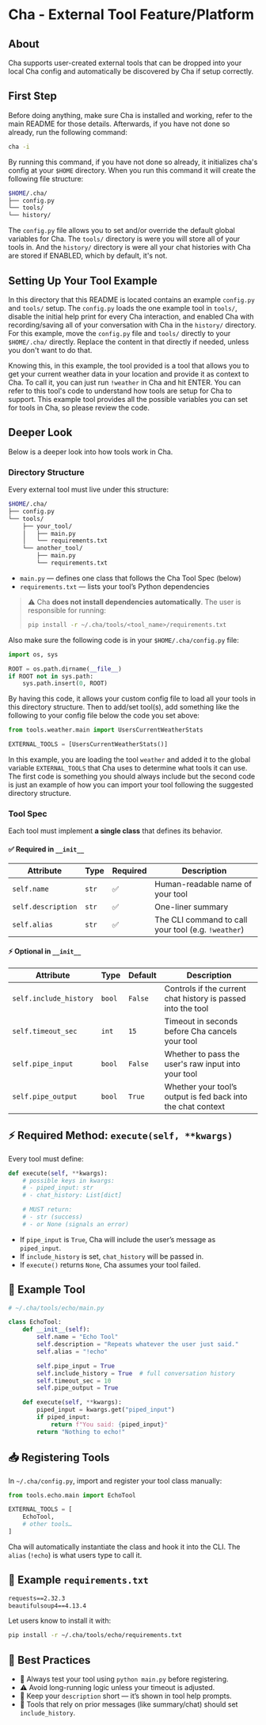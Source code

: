 # Cha - External Tool Feature/Platform

## About

Cha supports user-created external tools that can be dropped into your local Cha config and automatically be discovered by Cha if setup correctly.

## First Step

Before doing anything, make sure Cha is installed and working, refer to the main README for those details. Afterwards, if you have not done so already, run the following command:

```bash
cha -i
```

By running this command, if you have not done so already, it initializes cha's config at your `$HOME` directory. When you run this command it will create the following file structure:

```bash
$HOME/.cha/
├── config.py
└── tools/
└── history/
```

The `config.py` file allows you to set and/or override the default global variables for Cha. The `tools/` directory is were you will store all of your tools in. And the `history/` directory is were all your chat histories with Cha are stored if ENABLED, which by default, it's not.

## Setting Up Your Tool Example

In this directory that this README is located contains an example `config.py` and `tools/` setup. The `config.py` loads the one example tool in `tools/`, disable the initial help print for every Cha interaction, and enabled Cha with recording/saving all of your conversation with Cha in the `history/` directory. For this example, move the `config.py` file and `tools/` directly to your `$HOME/.cha/` directly. Replace the content in that directly if needed, unless you don't want to do that.

Knowing this, in this example, the tool provided is a tool that allows you to get your current weather data in your location and provide it as context to Cha. To call it, you can just run `!weather` in Cha and hit ENTER. You can refer to this tool's code to understand how tools are setup for Cha to support. This example tool provides all the possible variables you can set for tools in Cha, so please review the code.

## Deeper Look

Below is a deeper look into how tools work in Cha.

### Directory Structure

Every external tool must live under this structure:

```bash
$HOME/.cha/
├── config.py
└── tools/
    ├── your_tool/
    │   ├── main.py
    │   └── requirements.txt
    └── another_tool/
        ├── main.py
        └── requirements.txt
```

- `main.py` — defines one class that follows the Cha Tool Spec (below)
- `requirements.txt` — lists your tool’s Python dependencies

> ⚠️ Cha **does not install dependencies automatically**. The user is responsible for running:
>
> ```bash
> pip install -r ~/.cha/tools/<tool_name>/requirements.txt
> ```

Also make sure the following code is in your `$HOME/.cha/config.py` file:

```py
import os, sys

ROOT = os.path.dirname(__file__)
if ROOT not in sys.path:
    sys.path.insert(0, ROOT)
```

By having this code, it allows your custom config file to load all your tools in this directory structure. Then to add/set tool(s), add something like the following to your config file below the code you set above:

```py
from tools.weather.main import UsersCurrentWeatherStats

EXTERNAL_TOOLS = [UsersCurrentWeatherStats()]
```

In this example, you are loading the tool `weather` and added it to the global variable `EXTERNAL_TOOLS` that Cha uses to determine what tools it can use. The first code is something you should always include but the second code is just an example of how you can import your tool following the suggested directory structure. 

### Tool Spec

Each tool must implement **a single class** that defines its behavior.

#### ✅ Required in `__init__`

| Attribute          | Type  | Required | Description                                         |
| ------------------ | ----- | -------- | --------------------------------------------------- |
| `self.name`        | `str` | ✅       | Human-readable name of your tool                    |
| `self.description` | `str` | ✅       | One-liner summary                                   |
| `self.alias`       | `str` | ✅       | The CLI command to call your tool (e.g. `!weather`) |

#### ⚡ Optional in `__init__`

| Attribute              | Type   | Default | Description                                                  |
| ---------------------- | ------ | ------- | ------------------------------------------------------------ |
| `self.include_history` | `bool` | `False` | Controls if the current chat history is passed into the tool          |
| `self.timeout_sec`     | `int`  | `15`    | Timeout in seconds before Cha cancels your tool              |
| `self.pipe_input`      | `bool` | `False` | Whether to pass the user's raw input into your tool          |
| `self.pipe_output`     | `bool` | `True`  | Whether your tool’s output is fed back into the chat context |

## ⚡ Required Method: `execute(self, **kwargs)`

Every tool must define:

```python
def execute(self, **kwargs):
    # possible keys in kwargs:
    # - piped_input: str
    # - chat_history: List[dict]

    # MUST return:
    # - str (success)
    # - or None (signals an error)
```

- If `pipe_input` is `True`, Cha will include the user’s message as `piped_input`.
- If `include_history` is set, `chat_history` will be passed in.
- If `execute()` returns `None`, Cha assumes your tool failed.

## 🧩 Example Tool

```python
# ~/.cha/tools/echo/main.py

class EchoTool:
    def __init__(self):
        self.name = "Echo Tool"
        self.description = "Repeats whatever the user just said."
        self.alias = "!echo"

        self.pipe_input = True
        self.include_history = True  # full conversation history
        self.timeout_sec = 10
        self.pipe_output = True

    def execute(self, **kwargs):
        piped_input = kwargs.get("piped_input")
        if piped_input:
            return f"You said: {piped_input}"
        return "Nothing to echo!"
```

## 📥 Registering Tools

In `~/.cha/config.py`, import and register your tool class manually:

```python
from tools.echo.main import EchoTool

EXTERNAL_TOOLS = [
    EchoTool,
    # other tools…
]
```

Cha will automatically instantiate the class and hook it into the CLI. The `alias` (`!echo`) is what users type to call it.

## 📄 Example `requirements.txt`

```txt
requests==2.32.3
beautifulsoup4==4.13.4
```

Let users know to install it with:

```bash
pip install -r ~/.cha/tools/echo/requirements.txt
```

## 📝 Best Practices

- 🧩 Always test your tool using `python main.py` before registering.
- ⚠️ Avoid long-running logic unless your timeout is adjusted.
- 💬 Keep your `description` short — it’s shown in tool help prompts.
- 🧠 Tools that rely on prior messages (like summary/chat) should set `include_history`.
